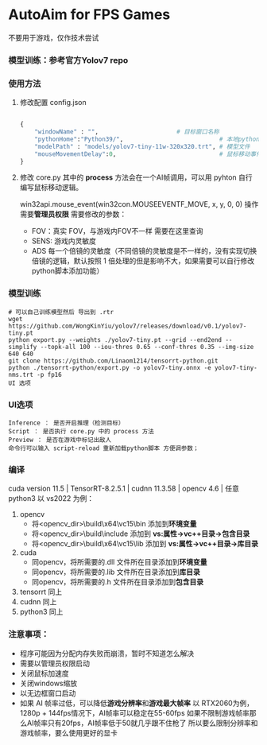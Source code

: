 # AutoAim for FPS Games

不要用于游戏，仅作技术尝试

### 模型训练：参考官方Yolov7 repo

### 使用方法
1. 修改配置 config.json
    ```python

    {
        "windowName" : "",                      # 目标窗口名称
        "pythonHome":"Python39/",                           # 本地python环境或者，release版本中自带的python环境
        "modelPath" : "models/yolov7-tiny-11w-320x320.trt", # 模型文件
        "mouseMovementDelay":0,                             # 鼠标移动事件与捕获下一帧屏幕之间的间隔 单位ms
    }
    ```
2. 修改 core.py
其中的 __process__ 方法会在一个AI帧调用，可以用 pyhton 自行编写鼠标移动逻辑。

    win32api.mouse_event(win32con.MOUSEEVENTF_MOVE, x, y, 0, 0) 操作需要**管理员权限**
    需要修改的参数：

    * FOV：真实 FOV，与游戏内FOV不一样 需要在这里查询
    * SENS: 游戏内灵敏度
    * ADS 每一个倍镜的灵敏度（不同倍镜的灵敏度是不一样的，没有实现切换倍镜的逻辑，默认按照 1 倍处理的但是影响不大，如果需要可以自行修改python脚本添加功能）

### 模型训练
```shell
# 可以自己训练模型然后 导出到 .rtr
wget https://github.com/WongKinYiu/yolov7/releases/download/v0.1/yolov7-tiny.pt
python export.py --weights ./yolov7-tiny.pt --grid --end2end --simplify --topk-all 100 --iou-thres 0.65 --conf-thres 0.35 --img-size 640 640
git clone https://github.com/Linaom1214/tensorrt-python.git
python ./tensorrt-python/export.py -o yolov7-tiny.onnx -e yolov7-tiny-nms.trt -p fp16
UI 选项
```

### UI选项
    Inference ： 是否开启推理（检测目标）
    Script ： 是否执行 core.py 中的 process 方法
    Preview ： 是否在游戏中标记出敌人
    命令行可以输入 script-reload 重新加载python脚本 方便调参数；

### 编译
cuda version 11.5 | TensorRT-8.2.5.1 | cudnn 11.3.58 | opencv 4.6 | 任意 python3
以 vs2022 为例：
1. opencv
    * 将<opencv_dir>\build\x64\vc15\bin 添加到**环境变量**
    * 将<opencv_dir>\build\include 添加到 **vs:属性->vc++目录->包含目录**
    * 将<opencv_dir>\build\x64\vc15\lib 添加到 **vs:属性->vc++目录->库目录**
2. cuda
    * 同opencv，将所需要的.dll 文件所在目录添加到**环境变量**
    * 同opencv，将所需要的.lib 文件所在目录添加到**库目录**
    * 同opencv，将所需要的.h 文件所在目录添加到**包含目录**
3. tensorrt
    同上
4. cudnn
    同上
5. python3
    同上

### 注意事项：
* 程序可能因为分配内存失败而崩溃，暂时不知道怎么解决
* 需要以管理员权限启动
* 关闭鼠标加速度
* 关闭windows缩放
* 以无边框窗口启动
* 如果 AI 帧率过低，可以降低**游戏分辨率**和**游戏最大帧率**
    以 RTX2060为例，1280p + 144fps情况下，AI帧率可以稳定在55-60fps
    如果不限制游戏帧率那么AI帧率只有20fps，AI帧率低于50就几乎跟不住枪了
    所以要么限制分辨率和游戏帧率，要么使用更好的显卡
